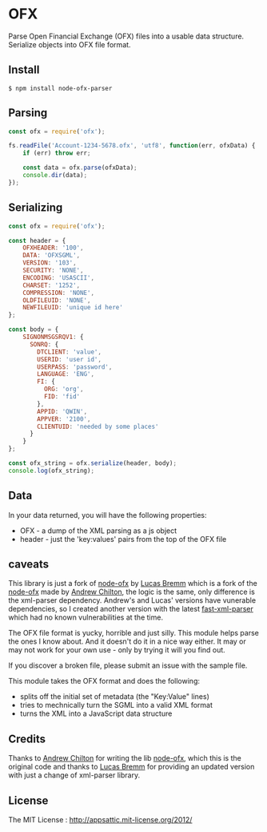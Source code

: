 # OFX #

Parse Open Financial Exchange (OFX) files into a usable data structure. Serialize objects into OFX file format.

## Install ##

```
$ npm install node-ofx-parser
```

## Parsing ##

```js
const ofx = require('ofx');

fs.readFile('Account-1234-5678.ofx', 'utf8', function(err, ofxData) {
    if (err) throw err;

    const data = ofx.parse(ofxData);
    console.dir(data);
});
```

## Serializing ##

```js
const ofx = require('ofx');

const header = {
    OFXHEADER: '100',
    DATA: 'OFXSGML',
    VERSION: '103',
    SECURITY: 'NONE',
    ENCODING: 'USASCII',
    CHARSET: '1252',
    COMPRESSION: 'NONE',
    OLDFILEUID: 'NONE',
    NEWFILEUID: 'unique id here'
};

const body = {
    SIGNONMSGSRQV1: {
      SONRQ: {
        DTCLIENT: 'value',
        USERID: 'user id',
        USERPASS: 'password',
        LANGUAGE: 'ENG',
        FI: {
          ORG: 'org',
          FID: 'fid'
        },
        APPID: 'QWIN',
        APPVER: '2100',
        CLIENTUID: 'needed by some places'
      }
    }
};

const ofx_string = ofx.serialize(header, body);
console.log(ofx_string);
```

## Data ##

In your data returned, you will have the following properties:

* OFX - a dump of the XML parsing as a js object
* header - just the 'key:values' pairs from the top of the OFX file

## caveats ##

This library is just a fork of [node-ofx](https://github.com/LucasBremm/node-ofx) by [Lucas Bremm](https://github.com/LucasBremm) which is a fork of the [node-ofx](https://github.com/chilts/node-ofx) made by [Andrew Chilton](https://github.com/chilts), the logic is the same, only difference is the xml-parser dependency. Andrew's and Lucas' versions have vunerable dependencies, so I created another version with the latest [fast-xml-parser](https://www.npmjs.com/package/fast-xml-parser) which had no known vulnerabilities at the time.

The OFX file format is yucky, horrible and just silly. This module helps parse
the ones I know about. And it doesn't do it in a nice way either. It may or may
not work for your own use - only by trying it will you find out.

If you discover a broken file, please submit an issue with the sample file.

This module takes the OFX format and does the following:

* splits off the initial set of metadata (the "Key:Value" lines)
* tries to mechnically turn the SGML into a valid XML format
* turns the XML into a JavaScript data structure

## Credits ##

Thanks to [Andrew Chilton](https://github.com/chilts) for writing the lib [node-ofx](https://github.com/chilts/node-ofx), which this is the original code and thanks to [Lucas Bremm](https://github.com/LucasBremm) for providing an updated version with just a change of xml-parser library.

## License ##

The MIT License : http://appsattic.mit-license.org/2012/
